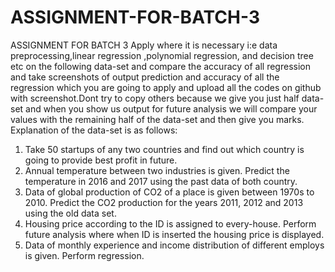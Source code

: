# ASSIGNMENT-FOR-BATCH-3
ASSIGNMENT FOR BATCH 3
Apply where it is necessary i:e data preprocessing,linear regression ,polynomial regression, and decision tree etc on the following data-set  and compare the accuracy   of all regression and take screenshots of output prediction and accuracy of all the regression which you are going to apply  and upload all the codes  on github with screenshot.Dont  try to copy others because we give you just half data-set  and when you show us output for future analysis we will compare your values with the remaining half of the data-set and then give you marks. Explanation of the data-set is as follows: 
1. Take 50 startups of any two countries and find out which country is going to provide best profit in future. 
2. Annual temperature between two industries is given. Predict the  temperature in 2016 and 2017 using the past data of both country.  
3.  Data of global production of CO2 of a place is given between 1970s to 2010. Predict the CO2 production for the years 2011, 2012 and  2013 using the old data set. 
4. Housing price according to the ID is assigned to every-house. Perform future analysis where when ID is inserted the housing price is displayed.
5. Data of monthly experience and income distribution of different employs is given. Perform regression.
